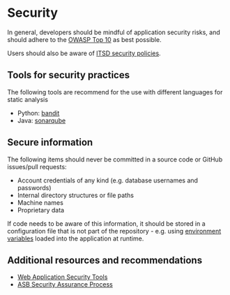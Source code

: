 # Security

In general, developers should be mindful of application security risks, and should adhere to 
the [OWASP Top 10](https://www.owasp.org/images/7/72/OWASP_Top_10-2017_%28en%29.pdf.pdf) as best 
possible.

Users should also be aware of [ITSD security policies](https://innerspace.stsci.edu/display/isec).
 
## Tools for security practices

The following tools are recommend for the use with different languages for static analysis
* Python: [bandit](https://pypi.org/project/bandit/)
* Java: [sonarqube](https://www.sonarqube.org/)

## Secure information 

The following items should never be committed in a source code or GitHub issues/pull requests:

- Account credentials of any kind (e.g. database usernames and passwords)
- Internal directory structures or file paths
- Machine names
- Proprietary data

If code needs to be aware of this information, it should be stored in a configuration file that is 
not part of the repository - e.g. using [environment variables](https://12factor.net/config) loaded
into the application at runtime.

## Additional resources and recommendations

* [Web Application Security Tools](https://innerspace.stsci.edu/display/ASB/Web+Application+Security+Tools)
* [ASB Security Assurance Process](https://innerspace.stsci.edu/display/ASB/ASB+Security+Assurance+Process+-+2019+March)
